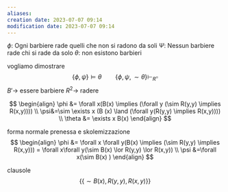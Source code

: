 ```yaml
---
aliases: 
creation date: 2023-07-07 09:14
modification date: 2023-07-07 09:14
---
```


$\phi :$ Ogni barbiere rade quelli che non si radono da soli
$\Psi :$ Nessun barbiere rade chi si rade da solo
$\theta  :$ non esistono barbieri

vogliamo dimostrare
$$ \{ \phi,\psi  \}\vDash \theta \qquad \{ \phi,\psi,\sim \theta \} \vdash_{R} \square$$
$B' \to$ essere barbiere
$R^2 \to$ radere

$$ \begin{align}
\phi &= \forall x(B(x)  \implies (\forall y  (\sim R(y,y) \implies R(x,y)))) \\
\psi&=\sim \exists x (B (x) \land (\forall y(R(y,y) \implies R(x,y)))) \\
\theta &= \exists x B(x) 
\end{align} $$

forma normale prenessa e skolemizzazione
$$ \begin{align}
\phi &= \forall x \forall y(B(x) \implies (\sim R(y,y) \implies R(x,y))) = \forall x\forall y(\sim B(x) \lor R(y,y) \lor R(x,y)) \\
\psi &=\forall x(\sim B(x) )
\end{align} $$

clausole
$$ \{ \{ \sim B(x), R(y,y), R(x,y) \} \} $$